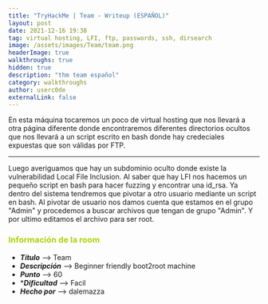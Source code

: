 ```yaml
---
title: "TryHackMe | Team - Writeup (ESPAÑOL)"
layout: post
date: 2021-12-16 19:38
tag: virtual hosting, LFI, ftp, passwords, ssh, dirsearch
image: /assets/images/Team/team.png
headerImage: true
walkthroughs: true
hidden: true
description: "thm team español"
category: walkthroughs
author: userc0de
externalLink: false
---
```

En esta máquina tocaremos un poco de virtual hosting que nos llevará a otra página diferente donde encontraremos diferentes directorios ocultos
que nos llevará a un script escrito en bash donde hay credeciales expuestas que son válidas por FTP.<hr>
Luego averiguamos que hay un subdominio oculto donde
existe la vulnerabilidad Local File Inclusion. Al saber que hay LFI nos hacemos un pequeño script en bash para hacer fuzzing y encontrar una id_rsa.
Ya dentro del sistema tendremos que pivotar a otro usuario mediante un script en bash. Al pivotar de usuario nos damos cuenta que estamos en el grupo "Admin"
y procedemos a buscar archivos que tengan de grupo "Admin". Y por ultimo editamos el archivo para ser root.

<h3 style="color: #a6d608;"><b>Información de la room</b></h3>
    
- ***Título*** --> Team
- ***Descripción*** --> Beginner friendly boot2root machine
- ***Punto*** --> 60
- ****Dificultad*** --> Facil
- ***Hecho por*** --> dalemazza

